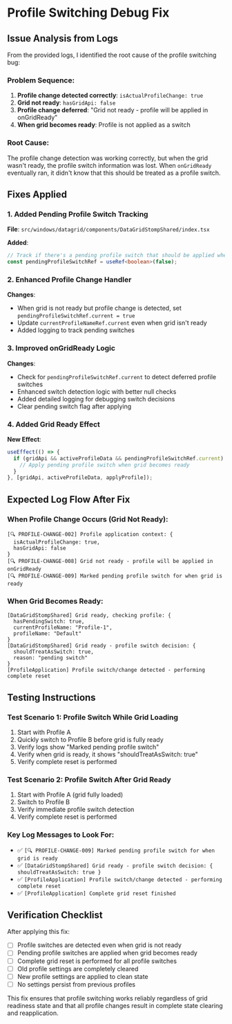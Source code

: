 # Profile Switching Debug Fix

## Issue Analysis from Logs

From the provided logs, I identified the root cause of the profile switching bug:

### Problem Sequence:
1. **Profile change detected correctly**: `isActualProfileChange: true`
2. **Grid not ready**: `hasGridApi: false` 
3. **Profile change deferred**: "Grid not ready - profile will be applied in onGridReady"
4. **When grid becomes ready**: Profile is not applied as a switch

### Root Cause:
The profile change detection was working correctly, but when the grid wasn't ready, the profile switch information was lost. When `onGridReady` eventually ran, it didn't know that this should be treated as a profile switch.

## Fixes Applied

### 1. **Added Pending Profile Switch Tracking**

**File**: `src/windows/datagrid/components/DataGridStompShared/index.tsx`

**Added**:
```typescript
// Track if there's a pending profile switch that should be applied when grid is ready
const pendingProfileSwitchRef = useRef<boolean>(false);
```

### 2. **Enhanced Profile Change Handler**

**Changes**:
- When grid is not ready but profile change is detected, set `pendingProfileSwitchRef.current = true`
- Update `currentProfileNameRef.current` even when grid isn't ready
- Added logging to track pending switches

### 3. **Improved onGridReady Logic**

**Changes**:
- Check for `pendingProfileSwitchRef.current` to detect deferred profile switches
- Enhanced switch detection logic with better null checks
- Added detailed logging for debugging switch decisions
- Clear pending switch flag after applying

### 4. **Added Grid Ready Effect**

**New Effect**:
```typescript
useEffect(() => {
  if (gridApi && activeProfileData && pendingProfileSwitchRef.current) {
    // Apply pending profile switch when grid becomes ready
  }
}, [gridApi, activeProfileData, applyProfile]);
```

## Expected Log Flow After Fix

### When Profile Change Occurs (Grid Not Ready):
```
[🔍 PROFILE-CHANGE-002] Profile application context: {
  isActualProfileChange: true, 
  hasGridApi: false
}
[🔍 PROFILE-CHANGE-008] Grid not ready - profile will be applied in onGridReady
[🔍 PROFILE-CHANGE-009] Marked pending profile switch for when grid is ready
```

### When Grid Becomes Ready:
```
[DataGridStompShared] Grid ready, checking profile: {
  hasPendingSwitch: true,
  currentProfileName: "Profile-1",
  profileName: "Default"
}
[DataGridStompShared] Grid ready - profile switch decision: {
  shouldTreatAsSwitch: true,
  reason: "pending switch"
}
[ProfileApplication] Profile switch/change detected - performing complete reset
```

## Testing Instructions

### Test Scenario 1: Profile Switch While Grid Loading
1. Start with Profile A
2. Quickly switch to Profile B before grid is fully ready
3. Verify logs show "Marked pending profile switch"
4. Verify when grid is ready, it shows "shouldTreatAsSwitch: true"
5. Verify complete reset is performed

### Test Scenario 2: Profile Switch After Grid Ready
1. Start with Profile A (grid fully loaded)
2. Switch to Profile B
3. Verify immediate profile switch detection
4. Verify complete reset is performed

### Key Log Messages to Look For:
- ✅ `[🔍 PROFILE-CHANGE-009] Marked pending profile switch for when grid is ready`
- ✅ `[DataGridStompShared] Grid ready - profile switch decision: { shouldTreatAsSwitch: true }`
- ✅ `[ProfileApplication] Profile switch/change detected - performing complete reset`
- ✅ `[ProfileApplication] Complete grid reset finished`

## Verification Checklist

After applying this fix:

- [ ] Profile switches are detected even when grid is not ready
- [ ] Pending profile switches are applied when grid becomes ready
- [ ] Complete grid reset is performed for all profile switches
- [ ] Old profile settings are completely cleared
- [ ] New profile settings are applied to clean state
- [ ] No settings persist from previous profiles

This fix ensures that profile switching works reliably regardless of grid readiness state and that all profile changes result in complete state clearing and reapplication.